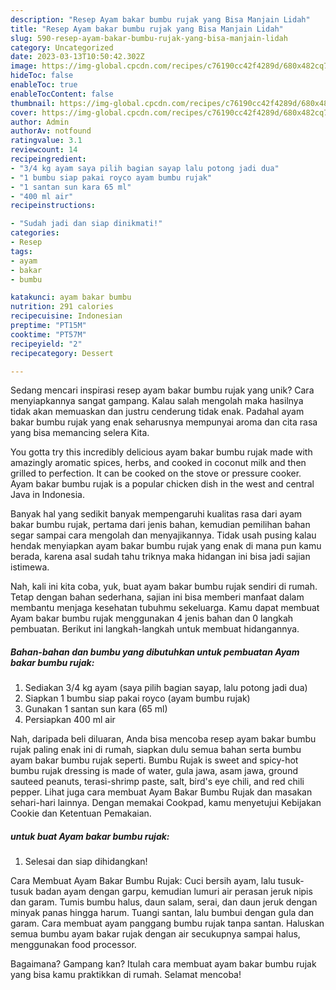 ```yaml
---
description: "Resep Ayam bakar bumbu rujak yang Bisa Manjain Lidah"
title: "Resep Ayam bakar bumbu rujak yang Bisa Manjain Lidah"
slug: 590-resep-ayam-bakar-bumbu-rujak-yang-bisa-manjain-lidah
category: Uncategorized
date: 2023-03-13T10:50:42.302Z
image: https://img-global.cpcdn.com/recipes/c76190cc42f4289d/680x482cq70/ayam-bakar-bumbu-rujak-foto-resep-utama.jpg
hideToc: false
enableToc: true
enableTocContent: false
thumbnail: https://img-global.cpcdn.com/recipes/c76190cc42f4289d/680x482cq70/ayam-bakar-bumbu-rujak-foto-resep-utama.jpg
cover: https://img-global.cpcdn.com/recipes/c76190cc42f4289d/680x482cq70/ayam-bakar-bumbu-rujak-foto-resep-utama.jpg
author: Admin
authorAv: notfound
ratingvalue: 3.1
reviewcount: 14
recipeingredient:
- "3/4 kg ayam saya pilih bagian sayap lalu potong jadi dua"
- "1 bumbu siap pakai royco ayam bumbu rujak"
- "1 santan sun kara 65 ml"
- "400 ml air"
recipeinstructions:

- "Sudah jadi dan siap dinikmati!"
categories:
- Resep
tags:
- ayam
- bakar
- bumbu

katakunci: ayam bakar bumbu 
nutrition: 291 calories
recipecuisine: Indonesian
preptime: "PT15M"
cooktime: "PT57M"
recipeyield: "2"
recipecategory: Dessert

---
```





Sedang mencari inspirasi resep ayam bakar bumbu rujak yang unik? Cara menyiapkannya sangat gampang. Kalau salah mengolah maka hasilnya tidak akan memuaskan dan justru cenderung tidak enak. Padahal ayam bakar bumbu rujak yang enak seharusnya mempunyai aroma dan cita rasa yang bisa memancing selera Kita.





You gotta try this incredibly delicious ayam bakar bumbu rujak made with amazingly aromatic spices, herbs, and cooked in coconut milk and then grilled to perfection. It can be cooked on the stove or pressure cooker. Ayam bakar bumbu rujak is a popular chicken dish in the west and central Java in Indonesia.

Banyak hal yang sedikit banyak mempengaruhi kualitas rasa dari ayam bakar bumbu rujak, pertama dari jenis bahan, kemudian pemilihan bahan segar sampai cara mengolah dan menyajikannya. Tidak usah pusing kalau hendak menyiapkan ayam bakar bumbu rujak yang enak di mana pun kamu berada, karena asal sudah tahu triknya maka hidangan ini bisa jadi sajian istimewa.






Nah, kali ini kita coba, yuk, buat ayam bakar bumbu rujak sendiri di rumah. Tetap dengan bahan sederhana, sajian ini bisa memberi manfaat dalam membantu menjaga kesehatan tubuhmu sekeluarga. Kamu dapat membuat Ayam bakar bumbu rujak menggunakan 4 jenis bahan dan 0 langkah pembuatan. Berikut ini langkah-langkah untuk membuat hidangannya.

<!--inarticleads1-->

##### Bahan-bahan dan bumbu yang dibutuhkan untuk pembuatan Ayam bakar bumbu rujak:

1. Sediakan 3/4 kg ayam (saya pilih bagian sayap, lalu potong jadi dua)
1. Siapkan 1 bumbu siap pakai royco (ayam bumbu rujak)
1. Gunakan 1 santan sun kara (65 ml)
1. Persiapkan 400 ml air


Nah, daripada beli diluaran, Anda bisa mencoba resep ayam bakar bumbu rujak paling enak ini di rumah, siapkan dulu semua bahan serta bumbu ayam bakar bumbu rujak seperti. Bumbu Rujak is sweet and spicy-hot bumbu rujak dressing is made of water, gula jawa, asam jawa, ground sauteed peanuts, terasi-shrimp paste, salt, bird&#39;s eye chili, and red chili pepper. Lihat juga cara membuat Ayam Bakar Bumbu Rujak dan masakan sehari-hari lainnya. Dengan memakai Cookpad, kamu menyetujui Kebijakan Cookie dan Ketentuan Pemakaian. 

<!--inarticleads2-->

#####  untuk buat Ayam bakar bumbu rujak:


1. Selesai dan siap dihidangkan!

Cara Membuat Ayam Bakar Bumbu Rujak: Cuci bersih ayam, lalu tusuk-tusuk badan ayam dengan garpu, kemudian lumuri air perasan jeruk nipis dan garam. Tumis bumbu halus, daun salam, serai, dan daun jeruk dengan minyak panas hingga harum. Tuangi santan, lalu bumbui dengan gula dan garam. Cara membuat ayam panggang bumbu rujak tanpa santan. Haluskan semua bumbu ayam bakar rujak dengan air secukupnya sampai halus, menggunakan food processor. 

Bagaimana? Gampang kan? Itulah cara membuat ayam bakar bumbu rujak yang bisa kamu praktikkan di rumah. Selamat mencoba!
